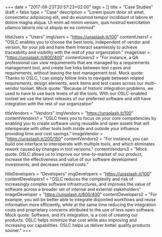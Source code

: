 +++
date = "2017-08-23T20:57:23+02:00"
tags = []
title = "Case Studies"
draft = false
type = "Case"
description = "Lorem ipsum dolor sit amet, consectetur adipisicing elit, sed do eiusmod tempor incididunt ut labore et dolore magna aliqua. Ut enim ad minim veniam, quis nostrud exercitation ullamco laboris nisi ut aliquip ex ea commod"

titleUsers = "Users"
imgUsers = "https://unsplash.it/100"
contentUsers1 = "OSLC enables you to choose the best tools, independent of vendor and version, for your job and have them interact seamlessly to achieve traceability and visibility with the rest of your organization."
imageUser = "https://unsplash.it/800/400"
contentUsers2 = "For instance, a QA professional can view requirements that are managed by a requirements management tool, and create live links between test cases and requirements, without leaving the test management tool. Mock quote: Thanks to OSLC, I can simply follow links to navigate between related requirements, design elements, work items and test cases across our multi-vendor toolset. Mock quote: “Because of historic integration problems, we used to have to use back levels of all the tools. With our OSLC-enabled toolset we use the latest releases of our preferred software and still have integration with the rest of our organization"

titleVendors = "Vendors"
imgVendors = "https://unsplash.it/100"
contentVendors1 = "OSLC frees you to focus on your core competencies by enabling you to create software using reusable and open assets that will interoperate with other tools both inside and outside your influence providing time and cost savings."
imageVendor = "https://unsplash.it/200/150"
contentVendors2 = "For instance, you can build one interface to interoperate with multiple tools, and which eliminates rework caused by changes in tool versions."
contentVendors3 = "Mock quote: OSLC allows us to improve our time-to-market of our product, increase the effectiveness and value of our software development investments, and decrease related costs."

titleDevelopers = "Developers"
imgDevelopers = "https://unsplash.it/100"
contentDevelopers1 = "OSLC reduces the complexity and risk of increasingly complex software infrastructures, and improves the value of software across a broader set of internal and external stakeholders"
imageDeveloper = "https://unsplash.it/800/400"
contentDevelopers2 = "For example, you will be better able to integrate disjointed workflows and reuse information more efficiently, while at the same time reducing the integration costs and proprietary concerns attributed to the use of less open software. Mock quote: Software, and it’s integration, is a cost of creating our products. OSLC helps minimize that cost while also improving and increasing our capabilities. OSLC helps us deliver better quality products sooner."
+++
